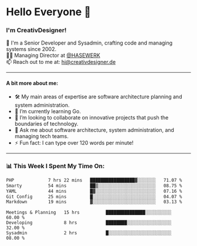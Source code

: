 # Hello Everyone 👋

### I'm CreativDesigner!

🔭 I'm a Senior Developer and Sysadmin, crafting code and managing systems since 2002.  
👨‍💼 Managing Director at [@HASEWERK](https://github.com/HASEWERK)  
📫 Reach out to me at: [hi@creativdesigner.de](mailto:hi@creativdesigner.de)  

---

#### A bit more about me:

- 🛠 My main areas of expertise are software architecture planning and system administration.
- 🌱 I’m currently learning Go.
- 👯 I’m looking to collaborate on innovative projects that push the boundaries of technology.
- 💬 Ask me about software architecture, system administration, and managing tech teams.
- ⚡ Fun fact: I can type over 120 words per minute!  

---

### 📊 **This Week I Spent My Time On:**

<!--START_SECTION:waka-->

```txt
PHP             7 hrs 22 mins   █████████████████▓░░░░░░░   71.07 %
Smarty          54 mins         ██▒░░░░░░░░░░░░░░░░░░░░░░   08.75 %
YAML            44 mins         █▓░░░░░░░░░░░░░░░░░░░░░░░   07.16 %
Git Config      25 mins         █░░░░░░░░░░░░░░░░░░░░░░░░   04.07 %
Markdown        19 mins         ▓░░░░░░░░░░░░░░░░░░░░░░░░   03.13 %
```

<!--END_SECTION:waka-->

```text
Meetings & Planning   15 hrs          ███████████████░░░░░░░░░░   60.00 % 
Developing            8 hrs           ████████░░░░░░░░░░░░░░░░░   32.00 % 
Sysadmin              2 hrs           █░░░░░░░░░░░░░░░░░░░░░░░░   08.00 %

